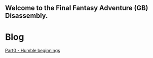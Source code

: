 ## Welcome to the Final Fantasy Adventure (GB) Disassembly.

# Blog

[Part0 - Humble beginnings](part0)
